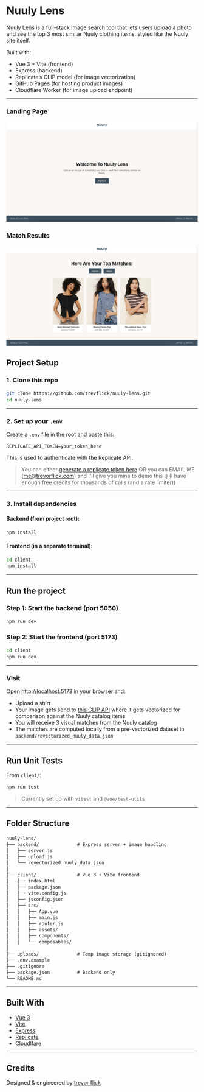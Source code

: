 # Nuuly Lens

Nuuly Lens is a full-stack image search tool that lets users upload a photo and see the top 3 most similar Nuuly clothing items, styled like the Nuuly site itself.

Built with:
- Vue 3 + Vite (frontend)
- Express (backend)
- Replicate’s CLIP model (for image vectorization)
- GitHub Pages (for hosting product images)
- Cloudflare Worker (for image upload endpoint)

---

### Landing Page
![Landing Page](client/screenshots/landingPage.png)

### Match Results
![Upload Page](client/screenshots/uploadPage.png)

## Project Setup

### 1. Clone this repo

```bash
git clone https://github.com/trevflick/nuuly-lens.git
cd nuuly-lens
```

---

### 2. Set up your `.env`

Create a `.env` file in the root and paste this:

```env
REPLICATE_API_TOKEN=your_token_here
```

This is used to authenticate with the Replicate API.

> You can either [generate a replicate token here](https://replicate.com/account/api-tokens)
> OR you can EMAIL ME (me@trevorflick.com) and I'll give you mine to demo this :)
> (I have enough free credits for thousands of calls (and a rate limiter))


---

### 3. Install dependencies

#### Backend (from project root):

```bash
npm install
```

#### Frontend (in a separate terminal):

```bash
cd client
npm install
```

---

## Run the project

### Step 1: Start the backend (port 5050)

```bash
npm run dev
```

### Step 2: Start the frontend (port 5173)

```bash
cd client
npm run dev
```

---

### Visit

Open [http://localhost:5173](http://localhost:5173) in your browser and:

- Upload a shirt
- Your image gets send to [this CLIP API](https://replicate.com/andreasjansson/clip-features/) where it gets vectorized for comparison against the Nuuly catalog items
- You will receive 3 visual matches from the Nuuly catalog
- The matches are computed locally from a pre-vectorized dataset in `backend/revectorized_nuuly_data.json`

---

## Run Unit Tests

From `client/`:

```bash
npm run test
```

> Currently set up with `vitest` and `@vue/test-utils`

---

## Folder Structure

```
nuuly-lens/
├── backend/              # Express server + image handling
│   ├── server.js
│   ├── upload.js
│   └── revectorized_nuuly_data.json
│
├── client/               # Vue 3 + Vite frontend
│   ├── index.html
│   ├── package.json
│   ├── vite.config.js
│   ├── jsconfig.json
│   ├── src/
│   │   ├── App.vue
│   │   ├── main.js
│   │   ├── router.js
│   │   ├── assets/
│   │   ├── components/
│   │   └── composables/
│
├── uploads/              # Temp image storage (gitignored)
├── .env.example
├── .gitignore
├── package.json          # Backend only
└── README.md
```

---

## Built With

- [Vue 3](https://vuejs.org/)
- [Vite](https://vitejs.dev/)
- [Express](https://expressjs.com/)
- [Replicate](https://replicate.com/andreasjansson/clip-features/)
- [Cloudlfare](https://developers.cloudflare.com/workers/wrangler/)
---

## Credits

Designed & engineered by [trevor flick](https://trevorflick.com)
